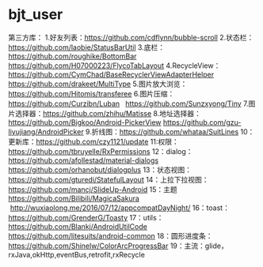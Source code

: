 # bjt_user

第三方库：
1.好友列表：https://github.com/cdflynn/bubble-scroll
2.状态栏：https://github.com/laobie/StatusBarUtil
3.底栏：https://github.com/roughike/BottomBar        https://github.com/H07000223/FlycoTabLayout
4.RecycleView：https://github.com/CymChad/BaseRecyclerViewAdapterHelper       https://github.com/drakeet/MultiType
5.图片放大浏览：https://github.com/Hitomis/transferee
6.图片压缩：https://github.com/Curzibn/Luban    https://github.com/Sunzxyong/Tiny
7.图片选择器：https://github.com/zhihu/Matisse
8.地址选择器：https://github.com/Bigkoo/Android-PickerView    https://github.com/gzu-liyujiang/AndroidPicker
9.折线图：https://github.com/whataa/SuitLines
10：更新库：https://github.com/czy1121/update
11:权限：https://github.com/tbruyelle/RxPermissions
12：dialog：https://github.com/afollestad/material-dialogs   https://github.com/orhanobut/dialogplus
13：状态视图：https://github.com/gturedi/StatefulLayout
14：上拉下拉视图：https://github.com/mancj/SlideUp-Android
15：主题 https://github.com/Bilibili/MagicaSakura      http://wuxiaolong.me/2016/07/12/appcompatDayNight/
16：toast：https://github.com/GrenderG/Toasty
17：utils：https://github.com/Blankj/AndroidUtilCode     https://github.com/litesuits/android-common
18：圆形进度条：https://github.com/Shinelw/ColorArcProgressBar
19：主流：glide，rxJava,okHttp,eventBus,retrofit,rxRecycle
